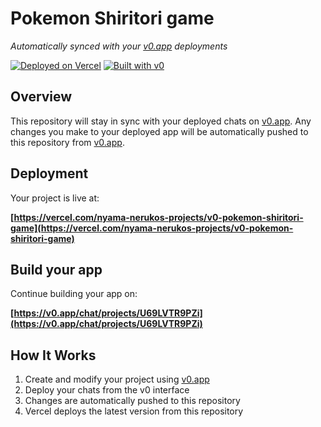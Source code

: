 # Pokemon Shiritori game

*Automatically synced with your [v0.app](https://v0.app) deployments*

[![Deployed on Vercel](https://img.shields.io/badge/Deployed%20on-Vercel-black?style=for-the-badge&logo=vercel)](https://vercel.com/nyama-nerukos-projects/v0-pokemon-shiritori-game)
[![Built with v0](https://img.shields.io/badge/Built%20with-v0.app-black?style=for-the-badge)](https://v0.app/chat/projects/U69LVTR9PZi)

## Overview

This repository will stay in sync with your deployed chats on [v0.app](https://v0.app).
Any changes you make to your deployed app will be automatically pushed to this repository from [v0.app](https://v0.app).

## Deployment

Your project is live at:

**[https://vercel.com/nyama-nerukos-projects/v0-pokemon-shiritori-game](https://vercel.com/nyama-nerukos-projects/v0-pokemon-shiritori-game)**

## Build your app

Continue building your app on:

**[https://v0.app/chat/projects/U69LVTR9PZi](https://v0.app/chat/projects/U69LVTR9PZi)**

## How It Works

1. Create and modify your project using [v0.app](https://v0.app)
2. Deploy your chats from the v0 interface
3. Changes are automatically pushed to this repository
4. Vercel deploys the latest version from this repository